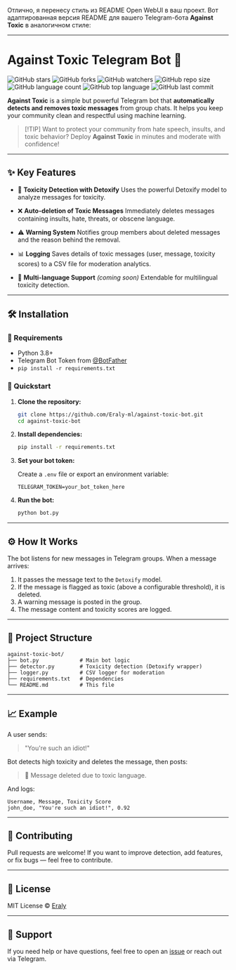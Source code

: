 Отлично, я перенесу стиль из README Open WebUI в ваш проект. Вот адаптированная версия README для вашего Telegram-бота **Against Toxic** в аналогичном стиле:

---

# Against Toxic Telegram Bot 🤖

![GitHub stars](https://img.shields.io/github/stars/Eraly-ml/against-toxic-bot?style=social)
![GitHub forks](https://img.shields.io/github/forks/Eraly-ml/against-toxic-bot?style=social)
![GitHub watchers](https://img.shields.io/github/watchers/Eraly-ml/against-toxic-bot?style=social)
![GitHub repo size](https://img.shields.io/github/repo-size/Eraly-ml/against-toxic-bot)
![GitHub language count](https://img.shields.io/github/languages/count/Eraly-ml/against-toxic-bot)
![GitHub top language](https://img.shields.io/github/languages/top/Eraly-ml/against-toxic-bot)
![GitHub last commit](https://img.shields.io/github/last-commit/Eraly-ml/against-toxic-bot?color=red)

**Against Toxic** is a simple but powerful Telegram bot that **automatically detects and removes toxic messages** from group chats. It helps you keep your community clean and respectful using machine learning.

> \[!TIP]
> Want to protect your community from hate speech, insults, and toxic behavior? Deploy **Against Toxic** in minutes and moderate with confidence!

---

## ✨ Key Features

* 🧠 **Toxicity Detection with Detoxify**
  Uses the powerful Detoxify model to analyze messages for toxicity.

* ❌ **Auto-deletion of Toxic Messages**
  Immediately deletes messages containing insults, hate, threats, or obscene language.

* ⚠️ **Warning System**
  Notifies group members about deleted messages and the reason behind the removal.

* 📊 **Logging**
  Saves details of toxic messages (user, message, toxicity scores) to a CSV file for moderation analytics.

* 💬 **Multi-language Support** *(coming soon)*
  Extendable for multilingual toxicity detection.

---

## 🛠️ Installation

### 🔌 Requirements

* Python 3.8+
* Telegram Bot Token from [@BotFather](https://t.me/BotFather)
* `pip install -r requirements.txt`

### 🚀 Quickstart

1. **Clone the repository:**

   ```bash
   git clone https://github.com/Eraly-ml/against-toxic-bot.git
   cd against-toxic-bot
   ```

2. **Install dependencies:**

   ```bash
   pip install -r requirements.txt
   ```

3. **Set your bot token:**

   Create a `.env` file or export an environment variable:

   ```env
   TELEGRAM_TOKEN=your_bot_token_here
   ```

4. **Run the bot:**

   ```bash
   python bot.py
   ```

---

## ⚙️ How It Works

The bot listens for new messages in Telegram groups. When a message arrives:

1. It passes the message text to the `Detoxify` model.
2. If the message is flagged as toxic (above a configurable threshold), it is deleted.
3. A warning message is posted in the group.
4. The message content and toxicity scores are logged.

---

## 📂 Project Structure

```
against-toxic-bot/
├── bot.py             # Main bot logic
├── detector.py        # Toxicity detection (Detoxify wrapper)
├── logger.py          # CSV logger for moderation
├── requirements.txt   # Dependencies
└── README.md          # This file
```

---

## 📈 Example

A user sends:

> "You're such an idiot!"

Bot detects high toxicity and deletes the message, then posts:

> 🚫 Message deleted due to toxic language.

And logs:

```
Username, Message, Toxicity Score
john_doe, "You're such an idiot!", 0.92
```

---

## 🙌 Contributing

Pull requests are welcome! If you want to improve detection, add features, or fix bugs — feel free to contribute.

---

## 📃 License

MIT License © [Eraly](https://github.com/Eraly-ml)

---

## 💬 Support

If you need help or have questions, feel free to open an [issue](https://github.com/Eraly-ml/against-toxic-bot/issues) or reach out via Telegram.
